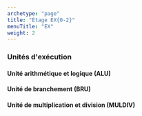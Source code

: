 ```yaml
---
archetype: "page"
title: "Étage EX{0-2}"
menuTitle: "EX"
weight: 2
---
```


### Unités d'exécution


#### Unité arithmétique et logique (ALU) 

#### Unité de branchement (BRU)

#### Unité de multiplication et division (MULDIV)